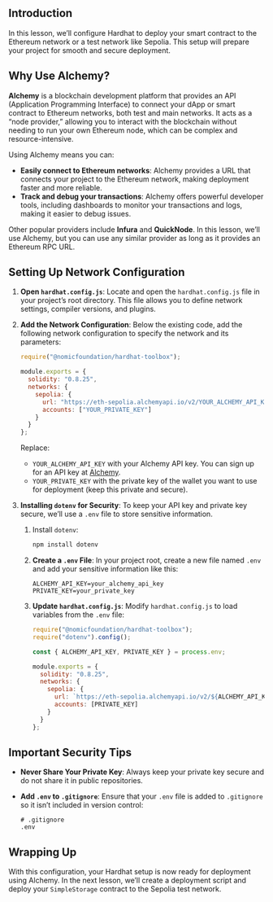 ## Introduction

In this lesson, we’ll configure Hardhat to deploy your smart contract to the Ethereum network or a test network like Sepolia. This setup will prepare your project for smooth and secure deployment.

## Why Use Alchemy?

**Alchemy** is a blockchain development platform that provides an API (Application Programming Interface) to connect your dApp or smart contract to Ethereum networks, both test and main networks. It acts as a “node provider,” allowing you to interact with the blockchain without needing to run your own Ethereum node, which can be complex and resource-intensive.

Using Alchemy means you can:
- **Easily connect to Ethereum networks**: Alchemy provides a URL that connects your project to the Ethereum network, making deployment faster and more reliable.
- **Track and debug your transactions**: Alchemy offers powerful developer tools, including dashboards to monitor your transactions and logs, making it easier to debug issues.
  
Other popular providers include **Infura** and **QuickNode**. In this lesson, we’ll use Alchemy, but you can use any similar provider as long as it provides an Ethereum RPC URL.

## Setting Up Network Configuration

1. **Open `hardhat.config.js`**:
   Locate and open the `hardhat.config.js` file in your project’s root directory. This file allows you to define network settings, compiler versions, and plugins.

2. **Add the Network Configuration**:
   Below the existing code, add the following network configuration to specify the network and its parameters:

   ```javascript
   require("@nomicfoundation/hardhat-toolbox");

   module.exports = {
     solidity: "0.8.25",
     networks: {
       sepolia: {
         url: "https://eth-sepolia.alchemyapi.io/v2/YOUR_ALCHEMY_API_KEY",
         accounts: ["YOUR_PRIVATE_KEY"]
       }
     }
   };
   ```

   Replace:
   - `YOUR_ALCHEMY_API_KEY` with your Alchemy API key. You can sign up for an API key at [Alchemy](https://alchemy.com/).
   - `YOUR_PRIVATE_KEY` with the private key of the wallet you want to use for deployment (keep this private and secure).

3. **Installing `dotenv` for Security**:
   To keep your API key and private key secure, we’ll use a `.env` file to store sensitive information.

   1. Install `dotenv`:

      ```bash
      npm install dotenv
      ```

   2. **Create a `.env` File**:
      In your project root, create a new file named `.env` and add your sensitive information like this:

      ```plaintext
      ALCHEMY_API_KEY=your_alchemy_api_key
      PRIVATE_KEY=your_private_key
      ```

   3. **Update `hardhat.config.js`**:
      Modify `hardhat.config.js` to load variables from the `.env` file:

      ```javascript
      require("@nomicfoundation/hardhat-toolbox");
      require("dotenv").config();

      const { ALCHEMY_API_KEY, PRIVATE_KEY } = process.env;

      module.exports = {
        solidity: "0.8.25",
        networks: {
          sepolia: {
            url: `https://eth-sepolia.alchemyapi.io/v2/${ALCHEMY_API_KEY}`,
            accounts: [PRIVATE_KEY]
          }
        }
      };
      ```

## Important Security Tips

- **Never Share Your Private Key**: Always keep your private key secure and do not share it in public repositories.
- **Add `.env` to `.gitignore`**: Ensure that your `.env` file is added to `.gitignore` so it isn’t included in version control:

  ```plaintext
  # .gitignore
  .env
  ```

## Wrapping Up

With this configuration, your Hardhat setup is now ready for deployment using Alchemy. In the next lesson, we’ll create a deployment script and deploy your `SimpleStorage` contract to the Sepolia test network.